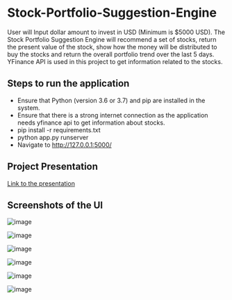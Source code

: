 # Stock-Portfolio-Suggestion-Engine
User will Input dollar amount to invest in USD (Minimum is $5000 USD). The Stock Portfolio Suggestion Engine will recommend a set of stocks, return the present value of the stock, show how the money will be distributed to buy the stocks and return the overall portfolio trend over the last 5 days. YFinance API is used in this project to get information related to the stocks.

## Steps to run the application
  - Ensure that Python (version 3.6 or 3.7) and pip are installed in the system.
  - Ensure that there is a strong internet connection as the application needs yfinance api to get information about stocks.
  - pip install -r requirements.txt
  - python app.py runserver
  - Navigate to http://127.0.0.1:5000/

## Project Presentation

[Link to the presentation](https://docs.google.com/presentation/d/1aPAJHq_U563AYs45UH1i9pEYvrKJgfwuoYfdGOgIPow/edit?usp=sharing)

## Screenshots of the UI

![image](https://user-images.githubusercontent.com/37792987/145952844-58955da5-c85a-4e6b-aedb-ce779792d53e.png)

![image](https://user-images.githubusercontent.com/37792987/145952892-c266ef12-790c-4003-b08d-2edd2732ed62.png)

![image](https://user-images.githubusercontent.com/37792987/145953011-4d948545-486c-403e-b648-ffc097d2788b.png)

![image](https://user-images.githubusercontent.com/37792987/145953049-f7c1adf7-f406-4e37-a6d1-062e125a858e.png)

![image](https://user-images.githubusercontent.com/37792987/145953266-6eeee284-4a52-46ec-a03f-36a62d500581.png)

![image](https://user-images.githubusercontent.com/37792987/145953314-0df93dff-5e7a-4f3b-89b7-645efa838685.png)
